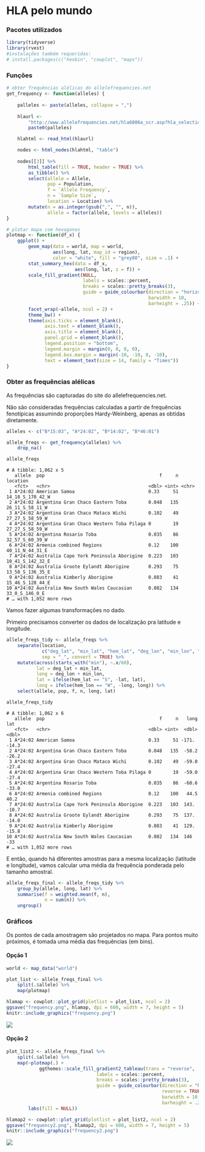 HLA pelo mundo
================

### Pacotes utilizados

``` r
library(tidyverse)
library(rvest)
#instalações também requeridas: 
# install.packages(c("hexbin", "cowplot", "maps"))
```

### Funções

``` r
# obter frequências alélicas do allelefrequencies.net
get_frequency <- function(alleles) {
    
    palleles <- paste(alleles, collapse = ",")
    
    hlaurl <- 
        "http://www.allelefrequencies.net/hla6006a_scr.asp?hla_selection=" %>%
        paste0(palleles)

    hlahtml <- read_html(hlaurl)

    nodes <- html_nodes(hlahtml, "table")
    
    nodes[[3]] %>%
        html_table(fill = TRUE, header = TRUE) %>%
        as_tibble() %>%
        select(allele = Allele, 
               pop = Population, 
               f = `Allele Frequency`,
               n = `Sample Size`,
               location = Location) %>%
        mutate(n = as.integer(gsub(",", "", n)),
               allele = factor(allele, levels = alleles))
}

# plotar mapa com hexagonos
plotmap <- function(df_x) {
    ggplot() +
        geom_map(data = world, map = world,
                 aes(long, lat, map_id = region),
                 color = "white", fill = "grey80", size = .1) +
        stat_summary_hex(data = df_x, 
                         aes(long, lat, z = f)) +
        scale_fill_gradient(NULL,
                            labels = scales::percent,
                            breaks = scales::pretty_breaks(3),
                            guide = guide_colourbar(direction = "horizontal",
                                                    barwidth = 10,
                                                    barheight = .25)) +
        facet_wrap(~allele, ncol = 2) +
        theme_bw() +
        theme(axis.ticks = element_blank(),
              axis.text = element_blank(),
              axis.title = element_blank(),
              panel.grid = element_blank(),
              legend.position = "bottom",
              legend.margin = margin(0, 0, 0, 0),
              legend.box.margin = margin(-10, -10, 0, -10),
              text = element_text(size = 14, family = "Times"))
}
```

### Obter as frequências alélicas

As frequências são capturadas do site do allelefrequencies.net.

Não são consideradas frequências calculadas a partir de frequências
fenotípicas assumindo proporções Hardy-Weinberg, apenas as obtidas
diretamente.

``` r
alleles <- c("B*15:03", "A*24:02", "B*14:02", "B*46:01")

allele_freqs <- get_frequency(alleles) %>%
    drop_na()

allele_freqs
```

    # A tibble: 1,062 x 5
       allele  pop                                          f     n location        
       <fct>   <chr>                                    <dbl> <int> <chr>           
     1 A*24:02 American Samoa                           0.33     51 14_18_S_170_42_W
     2 A*24:02 Argentina Gran Chaco Eastern Toba        0.048   135 26_11_S_58_11_W 
     3 A*24:02 Argentina Gran Chaco Mataco Wichi        0.102    49 27_27_S_58_59_W 
     4 A*24:02 Argentina Gran Chaco Western Toba Pilaga 0        19 27_27_S_58_59_W 
     5 A*24:02 Argentina Rosario Toba                   0.035    86 32_57_S_60_39_W 
     6 A*24:02 Armenia combined Regions                 0.12    100 40_11_N_44_31_E 
     7 A*24:02 Australia Cape York Peninsula Aborigine  0.223   103 10_41_S_142_32_E
     8 A*24:02 Australia Groote Eylandt Aborigine       0.293    75 13_58_S_136_35_E
     9 A*24:02 Australia Kimberly Aborigine             0.083    41 15_46_S_128_44_E
    10 A*24:02 Australia New South Wales Caucasian      0.082   134 33_0_S_146_0_E  
    # … with 1,052 more rows

Vamos fazer algumas transformações no dado.

Primeiro precisamos converter os dados de localização pra latitude e
longitude.

``` r
allele_freqs_tidy <- allele_freqs %>%
    separate(location, 
             c("deg_lat", "min_lat", "hem_lat", "deg_lon", "min_lon", "hem_lon"), 
             sep = "_", convert = TRUE) %>%
    mutate(across(starts_with("min"), ~.x/60),
           lat = deg_lat + min_lat,
           long = deg_lon + min_lon,
           lat = ifelse(hem_lat == "S", -lat, lat),
           long = ifelse(hem_lon == "W", -long, long)) %>%
    select(allele, pop, f, n, long, lat)

allele_freqs_tidy
```

    # A tibble: 1,062 x 6
       allele  pop                                          f     n   long   lat
       <fct>   <chr>                                    <dbl> <int>  <dbl> <dbl>
     1 A*24:02 American Samoa                           0.33     51 -171.  -14.3
     2 A*24:02 Argentina Gran Chaco Eastern Toba        0.048   135  -58.2 -26.2
     3 A*24:02 Argentina Gran Chaco Mataco Wichi        0.102    49  -59.0 -27.4
     4 A*24:02 Argentina Gran Chaco Western Toba Pilaga 0        19  -59.0 -27.4
     5 A*24:02 Argentina Rosario Toba                   0.035    86  -60.6 -33.0
     6 A*24:02 Armenia combined Regions                 0.12    100   44.5  40.2
     7 A*24:02 Australia Cape York Peninsula Aborigine  0.223   103  143.  -10.7
     8 A*24:02 Australia Groote Eylandt Aborigine       0.293    75  137.  -14.0
     9 A*24:02 Australia Kimberly Aborigine             0.083    41  129.  -15.8
    10 A*24:02 Australia New South Wales Caucasian      0.082   134  146   -33  
    # … with 1,052 more rows

E então, quando há diferentes amostras para a mesma localização
(latitude e longitude), vamos calcular uma média da frequência ponderada
pelo tamanho amostral.

``` r
allele_freqs_final <- allele_freqs_tidy %>%
    group_by(allele, long, lat) %>%
    summarise(f = weighted.mean(f, n),
              n = sum(n)) %>%
    ungroup()
```

### Gráficos

Os pontos de cada amostragem são projetados no mapa. Para pontos muito
próximos, é tomada uma média das frequências (em bins).

#### Opção 1

``` r
world <- map_data("world")

plot_list <- allele_freqs_final %>%
    split(.$allele) %>%
    map(plotmap)

hlamap <- cowplot::plot_grid(plotlist = plot_list, ncol = 2)
ggsave("frequency.png", hlamap, dpi = 600, width = 7, height = 5)
knitr::include_graphics("frequency.png")
```

![](frequency.png)<!-- -->

#### Opção 2

``` r
plot_list2 <- allele_freqs_final %>%
    split(.$allele) %>%
    map(~plotmap(.) + 
            ggthemes::scale_fill_gradient2_tableau(trans = "reverse",
                                 labels = scales::percent,
                                 breaks = scales::pretty_breaks(3),
                                 guide = guide_colourbar(direction = "horizontal",
                                                         reverse = TRUE,
                                                         barwidth = 10,
                                                         barheight = .25)) +
        labs(fill = NULL))

hlamap2 <- cowplot::plot_grid(plotlist = plot_list2, ncol = 2)
ggsave("frequency2.png", hlamap2, dpi = 600, width = 7, height = 5)
knitr::include_graphics("frequency2.png")
```

![](frequency2.png)<!-- -->
